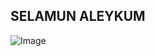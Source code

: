 ## SELAMUN ALEYKUM


![Image](shttps://github.com/serhatdem/Planties/blob/gh-pages/YETER%20(1).gif)
